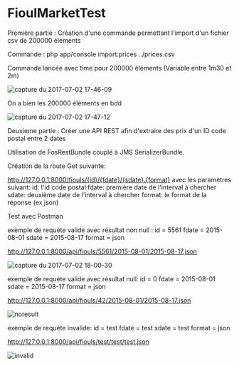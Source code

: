 # FioulMarketTest

Première partie : Création d'une commande permettant l'import d'un fichier csv de 200000 élements

Commande : php app/console import:prices ../prices.csv 

Commande lancée avec time pour 200000 éléments (Variable entre 1m30 et 2m)

![capture du 2017-07-02 17-46-09](https://user-images.githubusercontent.com/7196430/27771437-94e063a4-5f4e-11e7-9296-8a038b8ed072.png)

On a bien les 200000 éléments en bdd

![capture du 2017-07-02 17-47-12](https://user-images.githubusercontent.com/7196430/27771455-d3baea40-5f4e-11e7-89aa-a80888b93a9f.png)

Deuxieme partie : Créer une API REST afin d'extraire des prix d'un ID code postal entre 2 dates

Utilisation de FosRestBundle couplé à JMS SerializerBundle.

Création de la route Get suivante: 

http://127.0.0.1:8000/fiouls/{id}/{fdate}/{sdate}.{format} avec les paramètres suivant:
id: l'id code postal
fdate: première date de l'interval à chercher
sdate: deuxième date de l'interval à chercher
format: le format de la réponse (ex json)

Test avec Postman

exemple de requète valide avec résultat non null :
id = 5561
fdate = 2015-08-01
sdate = 2015-08-17
format = json

http://127.0.0.1:8000/api/fiouls/5561/2015-08-01/2015-08-17.json

![capture du 2017-07-02 18-00-30](https://user-images.githubusercontent.com/7196430/27771534-6fe4e352-5f50-11e7-942b-ba3cad28e847.png)

exemple de requète valide avec résultat null:
id = 0
fdate = 2015-08-01
sdate = 2015-08-17
format = json

http://127.0.0.1:8000/api/fiouls/42/2015-08-01/2015-08-17.json

![noresult](https://user-images.githubusercontent.com/7196430/27771604-396d998e-5f52-11e7-93fc-06276d11782a.png)

exemple de requète invalide:
id = test
fdate = test
sdate = test
format = json

http://127.0.0.1:8000/api/fiouls/test/test/test.json

![invalid](https://user-images.githubusercontent.com/7196430/27771602-3770c23c-5f52-11e7-91da-85ace727a12b.png)
